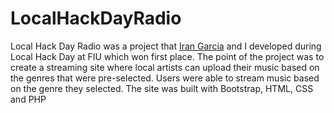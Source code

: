 # LocalHackDayRadio
Local Hack Day Radio was a project that <a href="https://github.com/IranEG">Iran Garcia</a> and I developed during Local Hack Day at FIU which won first place. The point of the project was to create a streaming site where local artists can upload their music based on the genres that were pre-selected. Users were able to stream music based on the genre they selected. The site was built with Bootstrap, HTML, CSS and PHP
